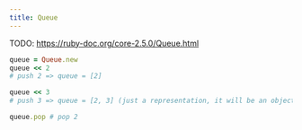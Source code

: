 ```yaml
---
title: Queue
---
```


TODO:
https://ruby-doc.org/core-2.5.0/Queue.html

```rb
queue = Queue.new
queue << 2
# push 2 => queue = [2]

queue << 3
# push 3 => queue = [2, 3] (just a representation, it will be an object though)

queue.pop # pop 2
```